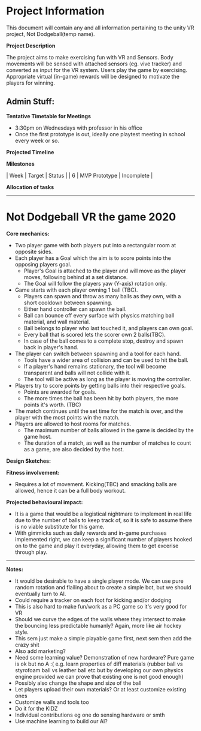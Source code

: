 # Project Information
This document will contain any and all information pertaining to the unity VR project, Not Dodgeball(temp name).

**Project Description**

The project aims to make exercising fun with VR and Sensors. Body movements will be sensed with attached sensors (eg. vive tracker) and converted as input for the VR system. Users play the game by exercising. Appropriate virtual (in-game) rewards will be designed to motivate the players for winning.

## Admin Stuff:
**Tentative Timetable for Meetings**
- 3:30pm on Wednesdays with professor in his office
- Once the first prototype is out, ideally one playtest meeting in school every week or so.

**Projected Timeline**

**Milestones**

| Week | Target        | Status     |
| 6    | MVP Prototype | Incomplete |


**Allocation of tasks**

---

# Not Dodgeball VR the game 2020

**Core mechanics:**
- Two player game with both players put into a rectangular room at opposite sides.
- Each player has a Goal which the aim is to score points into the opposing players goal.
    - Player's Goal is attached to the player and will move as the player moves, following behind at a set distance.
    - The Goal will follow the players yaw (Y-axis) rotation only.
- Game starts with each player owning 1 ball (TBC).
    - Players can spawn and throw as many balls as they own, with a short cooldown between spawning.
    - Either hand controller can spawn the ball.
    - Ball can bounce off every surface with physics matching ball material, and wall material.
    - Ball belongs to player who last touched it, and players can own goal.
    - Every ball that is scored lets the scorer own 2 balls(TBC).
    - In case of the ball comes to a complete stop, destroy and spawn back in player's hand.
- The player can switch between spawning and a tool for each hand.
    - Tools have a wider area of collision and can be used to hit the ball.
    - If a player's hand remains stationary, the tool will become transparent and balls will not collide with it.
    - The tool will be active as long as the player is moving the controller.
- Players try to score points by getting balls into their respective goals.
    - Points are awarded for goals.
    - The more times the ball has been hit by both players, the more points it's worth. (TBC)
- The match continues until the set time for the match is over, and the player with the most points win the match.
- Players are allowed to host rooms for matches.
    - The maximum number of balls allowed in the game is decided by the game host.
    - The duration of a match, as well as the number of matches to count as a game, are also decided by the host.

**Design Sketches:**


**Fitness involvement:**
- Requires a lot of movement. Kicking(TBC) and smacking balls are allowed, hence it can be a full body workout.

**Projected behavioural impact:**
- It is a game that would be a logistical nightmare to implement in real life due to the number of balls to keep track of, so it is safe to assume there is no viable substitute for this game.
- With gimmicks such as daily rewards and in-game purchases implemented right, we can keep a significant number of players hooked on to the game and play it everyday, allowing them to get excerise through play.

---

**Notes:**

- It would be desirable to have a single player mode. We can use pure random rotation and flailing about to create a simple bot, but we should eventually turn to AI.
- Could require a tracker on each foot for kicking and/or dodging
- This is also hard to make fun/work as a PC game so it&#39;s very good for VR
- Should we curve the edges of the walls where they intersect to make the bouncing less predictable humanly? Again, more like air hockey style.
- This sem just make a simple playable game first, next sem then add the crazy shit
- Also add marketing?
- Need some learning value? Demonstration of new hardware? Pure game is ok but no A :( e.g. learn properties of diff materials (rubber ball vs styrofoam ball vs leather ball etc but by developing our own physics engine provided we can prove that existing one is not good enough)
- Possibly also change the shape and size of the ball
- Let players upload their own materials? Or at least customize existing ones
- Customize walls and tools too
- Do it for the KIDZ
- Individual contributions eg one do sensing hardware or smth
- Use machine learning to build our AI?
